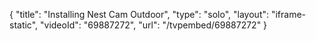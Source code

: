 {
    "title": "Installing Nest Cam Outdoor",
    "type": "solo",
    "layout": "iframe-static",
    "videoId": "69887272",
    "url": "\/tvpembed\/69887272"
}